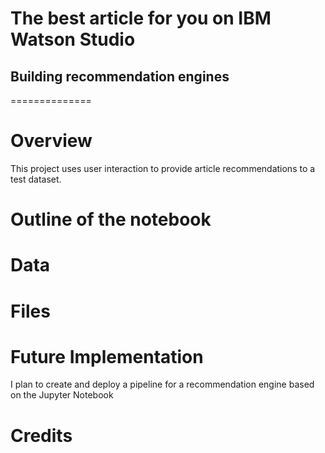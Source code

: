 # The best article for you on IBM Watson Studio
## Building recommendation engines
==============
# Overview
This project uses user interaction to provide article recommendations to a test dataset.

# Outline of the notebook

# Data

# Files


# Future Implementation
I plan to create and deploy a pipeline for a recommendation engine based on the Jupyter Notebook
# Credits
